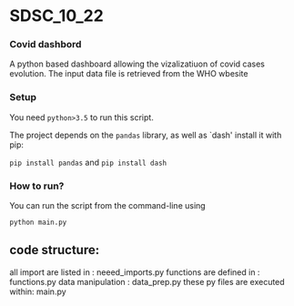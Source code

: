 # SDSC_10_22

### Covid dashbord 

A python based dashboard allowing the vizalizatiuon of covid cases evolution.
The input data file is retrieved from the WHO wbesite 


### Setup

You need `python>3.5` to run this script.

The project depends on the `pandas` library, as well as `dash' install it with pip:

`pip install pandas` and `pip install dash`


### How to run?

You can run the script from the command-line using
```
python main.py
```

## code structure:
 all import are listed in : 
 neeed_imports.py 
 functions are defined in : 
 functions.py
 data manipulation : 
 data_prep.py
 these py files are executed within:
 main.py
